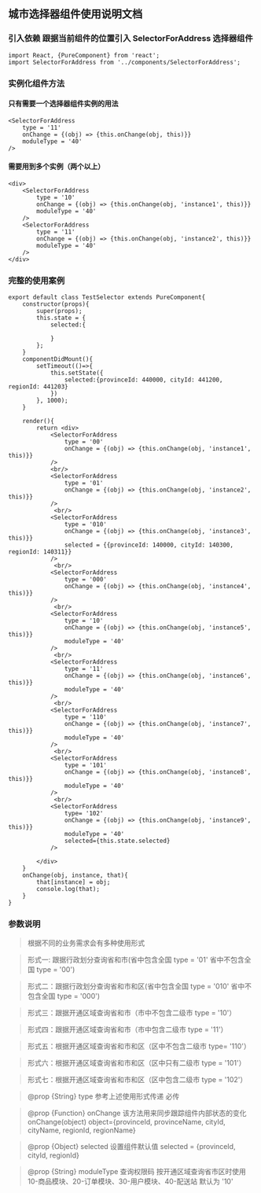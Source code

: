 ## 城市选择器组件使用说明文档

### 引入依赖 跟据当前组件的位置引入 SelectorForAddress 选择器组件
```
import React, {PureComponent} from 'react';
import SelectorForAddress from '../components/SelectorForAddress';
```

### 实例化组件方法
#### 只有需要一个选择器组件实例的用法
```
<SelectorForAddress
    type = '11'
    onChange = {(obj) => {this.onChange(obj, this)}}
    moduleType = '40'  
/>
```
#### 需要用到多个实例（两个以上）
```
<div>
    <SelectorForAddress
        type = '10'
        onChange = {(obj) => {this.onChange(obj, 'instance1', this)}}
        moduleType = '40'  
    />
    <SelectorForAddress
        type = '11'
        onChange = {(obj) => {this.onChange(obj, 'instance2', this)}}
        moduleType = '40'  
    />
</div>
```
### 完整的使用案例
```
export default class TestSelector extends PureComponent{
    constructor(props){
        super(props);
        this.state = {
            selected:{

            }
        };
    }
    componentDidMount(){
        setTimeout(()=>{
            this.setState({
                selected:{provinceId: 440000, cityId: 441200, regionId: 441203}
            })
        }, 1000);
    }
   
    render(){
        return <div>
            <SelectorForAddress 
                type = '00'
                onChange = {(obj) => {this.onChange(obj, 'instance1', this)}}
            />
            <br/>
            <SelectorForAddress
                type = '01'
                onChange = {(obj) => {this.onChange(obj, 'instance2', this)}}
            />
             <br/>
            <SelectorForAddress
                type = '010'
                onChange = {(obj) => {this.onChange(obj, 'instance3', this)}}
                selected = {{provinceId: 140000, cityId: 140300, regionId: 140311}}
            />
             <br/>
            <SelectorForAddress 
                type = '000'
                onChange = {(obj) => {this.onChange(obj, 'instance4', this)}}
            />
             <br/>
            <SelectorForAddress 
                type = '10'
                onChange = {(obj) => {this.onChange(obj, 'instance5', this)}}
                moduleType = '40' 
            />
             <br/>
            <SelectorForAddress 
                type = '11'
                onChange = {(obj) => {this.onChange(obj, 'instance6', this)}}
                moduleType = '40'  
            />
             <br/>
            <SelectorForAddress 
                type = '110'
                onChange = {(obj) => {this.onChange(obj, 'instance7', this)}}
                moduleType = '40' 
            />
             <br/>
            <SelectorForAddress 
                type = '101'
                onChange = {(obj) => {this.onChange(obj, 'instance8', this)}}
                moduleType = '40' 
            />
             <br/>
            <SelectorForAddress 
                type= '102'
                onChange = {(obj) => {this.onChange(obj, 'instance9', this)}}
                moduleType = '40' 
                selected={this.state.selected}
            />
            
        </div>
    }
    onChange(obj, instance, that){
        that[instance] = obj;
        console.log(that);
    }
}
```
### 参数说明
 > 根据不同的业务需求会有多种使用形式

 > 形式一: 跟据行政划分查询省和市(省中包含全国 type = '01' 省中不包含全国 type = '00') 

 > 形式二：跟据行政划分查询省和市和区(省中包含全国 type = '010' 省中不包含全国 type = '000')

 > 形式三：跟据开通区域查询省和市（市中不包含二级市 type = '10'）

 > 形式四：跟据开通区域查询省和市（市中包含二级市 type = '11'）

 > 形式五：根据开通区域查询省和市和区（区中不包含二级市 type= '110'）

 > 形式六：根据开通区域查询省和市和区（区中只有二级市 type = '101'）

 > 形式七：根据开通区域查询省和市和区（区中包含二级市 type = '102'）

> @prop {String} type 参考上述使用形式传递 必传

> @prop {Function} onChange 该方法用来同步跟踪组件内部状态的变化 onChange(object) object={provinceId, provinceName, cityId, cityName, regionId, regionName} 

> @prop {Object} selected 设置组件默认值 selected = {provinceId, cityId, regionId}

> @prop {String} moduleType 查询权限码 按开通区域查询省市区时使用 10-商品模块、20-订单模块、30-用户模块、40-配送站 默认为 '10'
 
